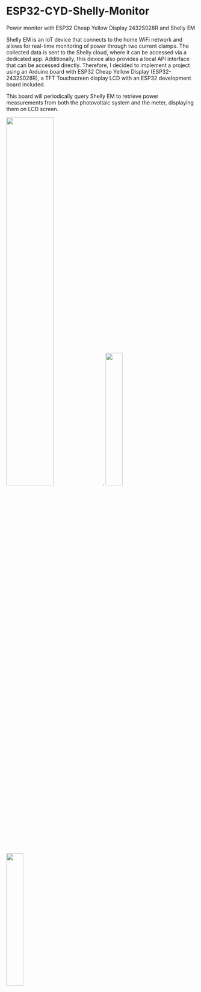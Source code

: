 # ESP32-CYD-Shelly-Monitor
Power monitor with ESP32 Cheap Yellow Display 2432S028R and Shelly EM

Shelly EM is an IoT device that connects to the home WiFi network and allows for real-time monitoring of power through two current clamps. The collected data is sent to the Shelly cloud, where it can be accessed via a dedicated app. Additionally, this device also provides a local API interface that can be accessed directly. Therefore, I decided to implement a project using an Arduino board with ESP32 Cheap Yellow Display (ESP32-2432S028R), a TFT Touchscreen display LCD with an ESP32 development board included. 

This board will periodically query Shelly EM to retrieve power measurements from both the photovoltaic system and the meter, displaying them on LCD screen.

<img src="https://github.com/user-attachments/assets/5e3eedcb-6735-46ae-8a34-f188073be404" width=50% height=50%>
.
<img src="https://github.com/user-attachments/assets/302a1624-cace-4747-adf0-6aba08cff229" width=30% height=30%>
<img src="https://github.com/user-attachments/assets/7734bf8d-cc7c-4c63-8425-c71b451d5f29" width=30% height=30%>




